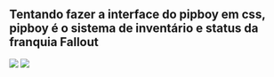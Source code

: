 Tentando fazer a interface do pipboy em css, pipboy é o sistema de inventário e status da franquia Fallout
-  
  <img src='https://pa1.narvii.com/7541/a4274bba0a81aa39f12a2bffd77d6546b0fd2f5br1-312-390_00.gif' />
  <img src='https://zack.reithmeyer.com/img/pipboy.gif'>